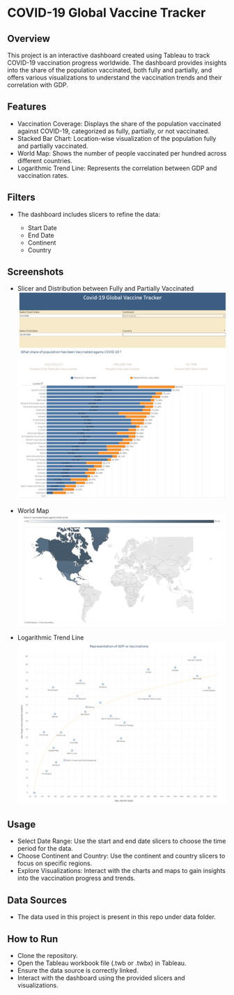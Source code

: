 # COVID-19 Global Vaccine Tracker
## Overview
This project is an interactive dashboard created using Tableau to track COVID-19 vaccination progress worldwide. The dashboard provides insights into the share of the population vaccinated, both fully and partially, and offers various visualizations to understand the vaccination trends and their correlation with GDP.

## Features
- Vaccination Coverage: Displays the share of the population vaccinated against COVID-19, categorized as fully, partially, or not vaccinated.
- Stacked Bar Chart: Location-wise visualization of the population fully and partially vaccinated.
- World Map: Shows the number of people vaccinated per hundred across different countries.
- Logarithmic Trend Line: Represents the correlation between GDP and vaccination rates.

## Filters
- The dashboard includes slicers to refine the data:

  - Start Date
  - End Date
  - Continent
  - Country

## Screenshots
- Slicer and Distribution between Fully and Partially Vaccinated
  ![](/img/BarChart.png?raw=true)
  
- World Map
  ![](/img/WorldMap.png?raw=true)

- Logarithmic Trend Line
  ![](/img/TrendLine.png?raw=true)
  
## Usage
- Select Date Range: Use the start and end date slicers to choose the time period for the data.
- Choose Continent and Country: Use the continent and country slicers to focus on specific regions.
- Explore Visualizations: Interact with the charts and maps to gain insights into the vaccination progress and trends.

## Data Sources
- The data used in this project is present in this repo under data folder.

## How to Run
- Clone the repository.
- Open the Tableau workbook file (.twb or .twbx) in Tableau.
- Ensure the data source is correctly linked.
- Interact with the dashboard using the provided slicers and visualizations.

